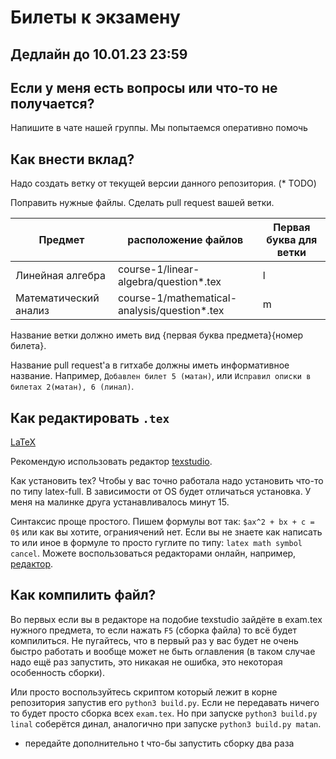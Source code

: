 # Билеты к экзамену

## Дедлайн до 10.01.23 23:59

## Если у меня есть вопросы или что-то не получается?

Напишите в чате нашей группы. Мы попытаемся оперативно помочь

## Как внести вклад?

Надо создать ветку от текущей версии данного репозитория. (* TODO)

Поправить нужные файлы. Сделать pull request вашей ветки. 

|  Предмет  | расположение файлов |  Первая буква для ветки |
| ------------ | ------------ | ------------ |
|  Линейная алгебра |  course-1/linear-algebra/question*.tex  | l |
|  Математический анализ   | course-1/mathematical-analysis/question*.tex  | m |

Название ветки должно иметь вид {первая буква предмета}{номер билета}.

Название pull request'а в гитхабе должны иметь информативное название. Например, `Добавлен билет 5 (матан)`, или `Исправил описки в билетах 2(матан), 6 (линал)`.

## Как редактировать `.tex`

[LaTeX](https://ru.wikipedia.org/wiki/LaTeX "LaTeX")

Рекомендую использовать редактор [texstudio](https://www.texstudio.org/ "texstudio").

Как установить tex? Чтобы у вас точно работала надо установить что-то по типу latex-full. В зависимости от OS будет отличаться установка. У меня на малинке друга устанавливалось минут 15.

Синтаксис проще простого. Пишем формулы вот так: `$ax^2 + bx + c = 0$` или как вы хотите, ограниячений нет. Если вы не знаете как написать то или иное в формуле то просто гуглите по типу: `latex math symbol cancel`. Можете воспользоваться редакторами онлайн, например, [редактор](https://latex.codecogs.com/eqneditor/editor.php "редактор").




## Как компилить файл? 

Во первых если вы в редакторе на подобие texstudio зайдёте в exam.tex нужного предмета, то если нажать `F5` (сборка файла) то всё будет компилиться. Не пугайтесь, что в первый раз у вас будет не очень быстро работать и вообще может не быть оглавления (в таком случае надо ещё раз запустить, это никакая не ошибка, это некоторая особенность сборки).

Или просто воспользуйтесь скриптом который лежит в корне репозитория запустив его `python3 build.py`. Если не передавать ничего то будет просто сборка всех `exam.tex`. Но при запуске  `python3 build.py linal` соберётся динал, аналогично при запуске `python3 build.py matan`.

* передайте дополнительно t что-бы запустить сборку два раза
